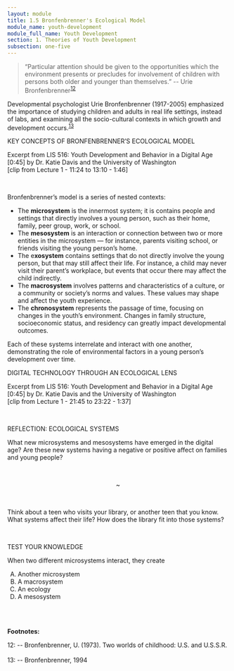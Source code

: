 ```yaml
---
layout: module
title: 1.5 Bronfenbrenner's Ecological Model
module_name: youth-development
module_full_name: Youth Development
section: 1. Theories of Youth Development
subsection: one-five
---
```


>“Particular attention should be given to the opportunities which the environment presents or precludes for involvement of children with persons both older and younger than themselves.” -- Urie Bronfenbrenner<sup>[12](#fn12)</sup> 

Developmental psychologist Urie Bronfenbrenner (1917-2005) emphasized the importance of studying children and adults in real life settings, instead of labs, and examining all the socio-cultural contexts in which growth and development occurs.<sup>[13](#fn13)</sup> 

<div class="explanatory">  
  <p><span class="box-title">KEY CONCEPTS OF BRONFENBRENNER’S ECOLOGICAL MODEL</span></p> 
  <p>Excerpt from LIS 516: Youth Development and Behavior in a Digital Age [0:45] by Dr. Katie Davis and the University of Washington 
<br>
[clip from Lecture 1 - 11:24 to 13:10 - 1:46]
</p> 
</div>
<br>

Bronfenbrenner’s model is a series of nested contexts: 

- The **microsystem** is the innermost system; it is contains people and settings that directly involves a young person, such as their home, family, peer group, work, or school.  
- The **mesosystem** is an interaction or connection between two or more entities in the microsystem — for instance, parents visiting school, or friends visiting the young person’s home.  
- The e**xosystem** contains settings that do not directly involve the young person, but that may still affect their life. For instance, a child may never visit their parent’s workplace, but events that occur there may affect the child indirectly. 
- The **macrosystem** involves patterns and characteristics of a culture, or a community or society’s norms and values. These values may shape and affect the youth experience.  
- The **chronosystem** represents the passage of time, focusing on changes in the youth’s environment. Changes in family structure, socioeconomic status, and residency can greatly impact developmental outcomes.  

Each of these systems interrelate and interact with one another, demonstrating the role of environmental factors in a young person’s development over time. 

<div class="explanatory">  
  <p><span class="box-title">DIGITAL TECHNOLOGY THROUGH AN ECOLOGICAL LENS</span></p> 
  <p>Excerpt from LIS 516: Youth Development and Behavior in a Digital Age [0:45] by Dr. Katie Davis and the University of Washington 
<br>
[clip from Lecture 1 - 21:45 to 23:22 - 1:37]</p>
</div>
<br>
    
<div class="reflection"> 

  <p><span class="box-title">REFLECTION: ECOLOGICAL SYSTEMS</span></p> 

  <p>What new microsystems and mesosystems have emerged in the digital age? Are these new systems having a negative or positive affect on families and young people?</p>
<br>
<p style="text-align:center">~</p> 
<br>
<p>Think about a teen who visits your library, or another teen that you know. What systems affect their life? How does the library fit into those systems? </p>
</div>
<br>

<div class="reflection"> 

  <p><span class="box-title">TEST YOUR KNOWLEDGE</span></p> 

  <p>When two different microsystems interact, they create </p> 
  <ol type="A">
  <li>Another microsystem </li>
  <li>A macrosystem</li>
  <li>An ecology</li>
  <li>A mesosystem</li>
  </ol>
</div>
<br>
<br>

**Footnotes:**

<a name="fn12">12</a>:  -- Bronfenbrenner, U. (1973). Two worlds of childhood: U.S. and U.S.S.R. 
<br>  
<a name="fn13">13</a>:  --  Bronfenbrenner, 1994 

